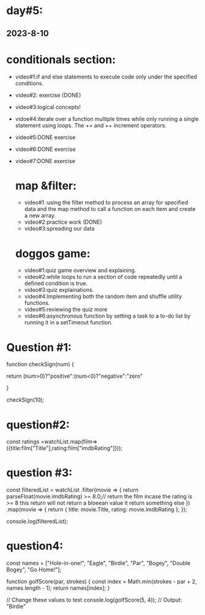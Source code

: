 # day#5:
## 2023-8-10

# conditionals section:
- video#1:if and else statements to execute code only under the specified conditions.
- video#2: exercise (DONE)
- video#3:logical concepts!
- vidoe#4:iterate over a function multiple times while only running a single statement using loops. The += and ++ increment operators.
- video#5:DONE exercise
- video#6:DONE exercise
- video#7:DONE exercise


  # map &filter:
  - video#1 :using the filter method to process an array for specified data and the map method to call a function on each item and create a new array.
  - video#2:practice work (DONE)
  - video#3:spreading our data
 
  # doggos game:
  - video#1:quiz game overview and explaining.
  - video#2:while loops to run a section of code repeatedly until a defined condition is true.
  - video#3:quiz explainations.
  - video#4:Implementing both the random item and shuffle utility functions.
  - video#5:reviewing the quiz more
  - video#6:asynchronous function by setting a task to a to-do list by running it in a setTimeout function.
 
# Question #1:
function checkSign(num) {

  return (num>0)?"positive":(num<0)?"negative":"zero"

}

checkSign(10);

# question#2:

  const ratings =watchList.map(film=>({title:film["Title"],rating:film["imdbRating"]}));
  # question #3:
const filteredList = watchList
  .filter(movie => {
    return parseFloat(movie.imdbRating) >= 8.0;// return the film incase the rating is >= 8 this return will not return a bloeean value it return something else
  })
  .map(movie => {
    return {
      title: movie.Title,
      rating: movie.imdbRating
    };
  });


console.log(filteredList);
# question4:
const names = ["Hole-in-one!", "Eagle", "Birdie", "Par", "Bogey", "Double Bogey", "Go Home!"];

function golfScore(par, strokes) {
  const index = Math.min(strokes - par + 2, names.length - 1);
  return names[index];
}

// Change these values to test
console.log(golfScore(5, 4));  // Output: "Birdie"

